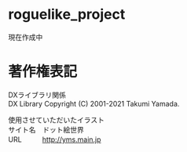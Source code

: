 # roguelike_project

現在作成中

# 著作権表記
DXライブラリ関係  
DX Library Copyright (C) 2001-2021 Takumi Yamada.  

使用させていただいたイラスト  
サイト名　ドット絵世界  
URL　　　http://yms.main.jp
